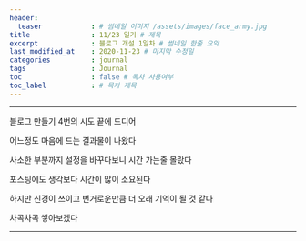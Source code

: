 ```yaml
---
header:
  teaser            : # 썸네일 이미지 /assets/images/face_army.jpg
title               : 11/23 일기 # 제목
excerpt             : 블로그 개설 1일차 # 썸네일 한줄 요약
last_modified_at    : 2020-11-23 # 마지막 수정일
categories          : journal
tags                : Journal
toc                 : false # 목차 사용여부
toc_label           : # 목차 제목
---
```

---

블로그 만들기 4번의 시도 끝에 드디어 

어느정도 마음에 드는 결과물이 나왔다

사소한 부분까지 설정을 바꾸다보니 시간 가는줄 몰랐다

포스팅에도 생각보다 시간이 많이 소요된다

하지만 신경이 쓰이고 번거로운만큼 더 오래 기억이 될 것 같다

차곡차곡 쌓아보겠다

---